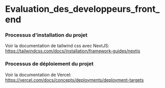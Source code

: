 # Evaluation_des_developpeurs_front_end

### Processus d'installation du projet

Voir la documentation de tailwind css avec NextJS: https://tailwindcss.com/docs/installation/framework-guides/nextjs  

### Processus de déploiement du projet

Voir la documentation de Vercel: https://vercel.com/docs/concepts/deployments/deployment-targets
